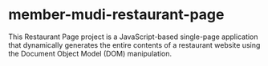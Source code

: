 # member-mudi-restaurant-page
This Restaurant Page project is a JavaScript-based single-page application that dynamically generates the entire contents of a restaurant website using the Document Object Model (DOM) manipulation.
